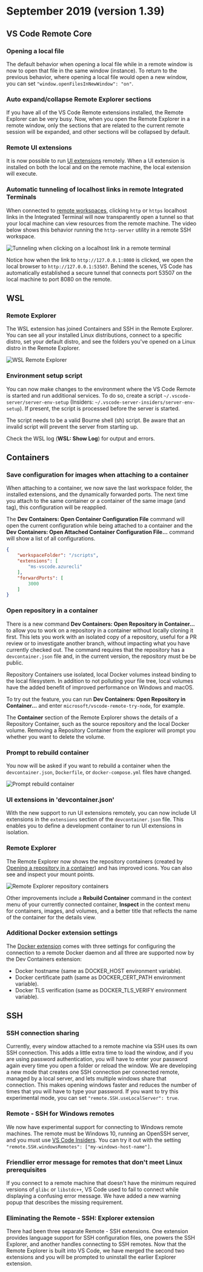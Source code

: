 # September 2019 (version 1.39)

## VS Code Remote Core

### Opening a local file

The default behavior when opening a local file while in a remote window is now to open that file in the same window (instance). To return to the previous behavior, where opening a local file would open a new window, you can set `"window.openFilesInNewWindow": "on"`.

### Auto expand/collapse Remote Explorer sections

If you have all of the VS Code Remote extensions installed, the Remote Explorer can be very busy. Now, when you open the Remote Explorer in a remote window, only the sections that are related to the current remote session will be expanded, and other sections will be collapsed by default.

### Remote UI extensions

It is now possible to run [UI extensions](https://code.visualstudio.com/api/advanced-topics/remote-extensions#architecture-and-extension-kinds) remotely. When a UI extension is installed on both the local and on the remote machine, the local extension will execute.

### Automatic tunneling of localhost links in remote Integrated Terminals

When connected to [remote workspaces](https://code.visualstudio.com/docs/remote), clicking `http` or `https` localhost links in the Integrated Terminal will now transparently open a tunnel so that your local machine can view resources from the remote machine. The video below shows this behavior running the `http-server` utility in a remote SSH workspace.

![Tunneling when clicking on a localhost link in a remote terminal](images/1_39/terminal-tunnel.gif)

Notice how when the link to `http://127.0.0.1:8080` is clicked, we open the local browser to `http://127.0.0.1:53507`. Behind the scenes, VS Code has automatically established a secure tunnel that connects port 53507 on the local machine to port 8080 on the remote.

## WSL

### Remote Explorer

The WSL extension has joined Containers and SSH in the Remote Explorer. You can see all your installed Linux distributions, connect to a specific distro, set your default distro, and see the folders you've opened on a Linux distro in the Remote Explorer.

![WSL Remote Explorer](images/1_39/wsl-remote-explorer.png)

### Environment setup script

You can now make changes to the environment where the VS Code Remote is started and run additional services. To do so, create a script `~/.vscode-server/server-env-setup` (Insiders: `~/.vscode-server-insiders/server-env-setup`). If present, the script is processed before the server is started.

The script needs to be a valid Bourne shell (sh) script. Be aware that an invalid script will prevent the server from starting up.

Check the WSL log (**WSL: Show Log**) for output and errors.

## Containers

### Save configuration for images when attaching to a container

When attaching to a container, we now save the last workspace folder, the installed extensions, and the dynamically forwarded ports. The next time you attach to the same container or a container of the same image (and tag), this configuration will be reapplied.

The **Dev Containers: Open Container Configuration File** command will open the current configuration while being attached to a container and the **Dev Containers: Open Attached Container Configuration File...** command will show a list of all configurations.

```json
{
    "workspaceFolder": "/scripts",
    "extensions": [
        "ms-vscode.azurecli"
    ],
    "forwardPorts": [
        3000
    ]
}
```

### Open repository in a container

There is a new command **Dev Containers: Open Repository in Container...** to allow you to work on a repository in a container without locally cloning it first. This lets you work with an isolated copy of a repository, useful for a PR review or to investigate another branch, without impacting what you have currently checked out. The command requires that the repository has a `devcontainer.json` file and, in the current version, the repository must be be public.

Repository Containers use isolated, local Docker volumes instead binding to the local filesystem. In addition to not polluting your file tree, local volumes have the added benefit of improved performance on Windows and macOS.

To try out the feature, you can run **Dev Containers: Open Repository in Container...** and enter `microsoft/vscode-remote-try-node`, for example.

The **Container** section of the Remote Explorer shows the details of a Repository Container, such as the source repository and the local Docker volume. Removing a Repository Container from the explorer will prompt you whether you want to delete the volume.

### Prompt to rebuild container

You now will be asked if you want to rebuild a container when the `devcontainer.json`, `Dockerfile`, or `docker-compose.yml` files have changed.

![Prompt rebuild container](images/1_39/prompt-rebuild-container.png)

### UI extensions in 'devcontainer.json'

With the new support to run UI extensions remotely, you can now include UI extensions in the `extensions` section of the `devcontainer.json` file. This enables you to define a development container to run UI extensions in isolation.

### Remote Explorer

The Remote Explorer now shows the repository containers (created by [Opening a repository in a container](#open-repository-in-a-container)) and has improved icons. You can also see and inspect your mount points.

![Remote Explorer repository containers](images/1_39/repository-containers-explorer.png)

Other improvements include a **Rebuild Container** command in the context menu of your currently connected container, **Inspect** in the context menu for containers, images, and volumes, and a better title that reflects the name of the container for the details view.

### Additional Docker extension settings

The [Docker extension](https://marketplace.visualstudio.com/items?itemName=ms-azuretools.vscode-docker) comes with three settings for configuring the connection to a remote Docker daemon and all three are supported now by the Dev Containers extension:

- Docker hostname (same as DOCKER_HOST environment variable).
- Docker certificate path (same as DOCKER_CERT_PATH environment variable).
- Docker TLS verification (same as DOCKER_TLS_VERIFY environment variable).

## SSH

### SSH connection sharing

Currently, every window attached to a remote machine via SSH uses its own SSH connection. This adds a little extra time to load the window, and if you are using password authentication, you will have to enter your password again every time you open a folder or reload the window. We are developing a new mode that creates one SSH connection per connected remote, managed by a local server, and lets multiple windows share that connection. This makes opening windows faster and reduces the number of times that you will have to type your password. If you want to try this experimental mode, you can set `"remote.SSH.useLocalServer": true`.

### Remote - SSH for Windows remotes

We now have experimental support for connecting to Windows remote machines. The remote must be Windows 10, running an OpenSSH server, and you must use [VS Code Insiders](https://code.visualstudio.com/insiders/). You can try it out with the setting `"remote.SSH.windowsRemotes": ["my-windows-host-name"]`.

### Friendlier error message for remotes that don't meet Linux prerequisites

If you connect to a remote machine that doesn't have the minimum required versions of `glibc` or `libstdc++`, VS Code used to fail to connect while displaying a confusing error message. We have added a new warning popup that describes the missing requirement.

### Eliminating the Remote - SSH: Explorer extension

There had been three separate Remote - SSH extensions. One extension provides language support for SSH configuration files, one powers the SSH Explorer, and another handles connecting to SSH remotes. Now that the Remote Explorer is built into VS Code, we have merged the second two extensions and you will be prompted to uninstall the earlier Explorer extension.
